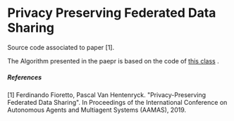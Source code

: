 # Privacy Preserving Federated Data Sharing
Source code associated to paper [1].

The Algorithm presented in the paepr is based on the code of [this class](src/private_tree/tree_split.py) .

##### References
[1] Ferdinando Fioretto, Pascal Van Hentenryck. "Privacy-Preserving Federated Data Sharing". 
In Proceedings of the International Conference on Autonomous Agents and Multiagent Systems (AAMAS), 2019. 